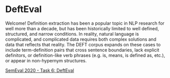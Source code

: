# DeftEval
Welcome! Definition extraction has been a popular topic in NLP research for well more than a decade, but has been historically limited to well defined, structured, and narrow conditions. In reality, natural language is complicated, and complicated data requires both complex solutions and data that reflects that reality. The DEFT corpus expands on these cases to include term-definition pairs that cross sentence boundaries, lack explicit definitors, or definition-like verb phrases (e.g. is, means, is defined as, etc.), or appear in non-hypernym structures.

[SemEval 2020 - Task 6: DeftEval](https://competitions.codalab.org/competitions/20900#learn_the_details-overview)
